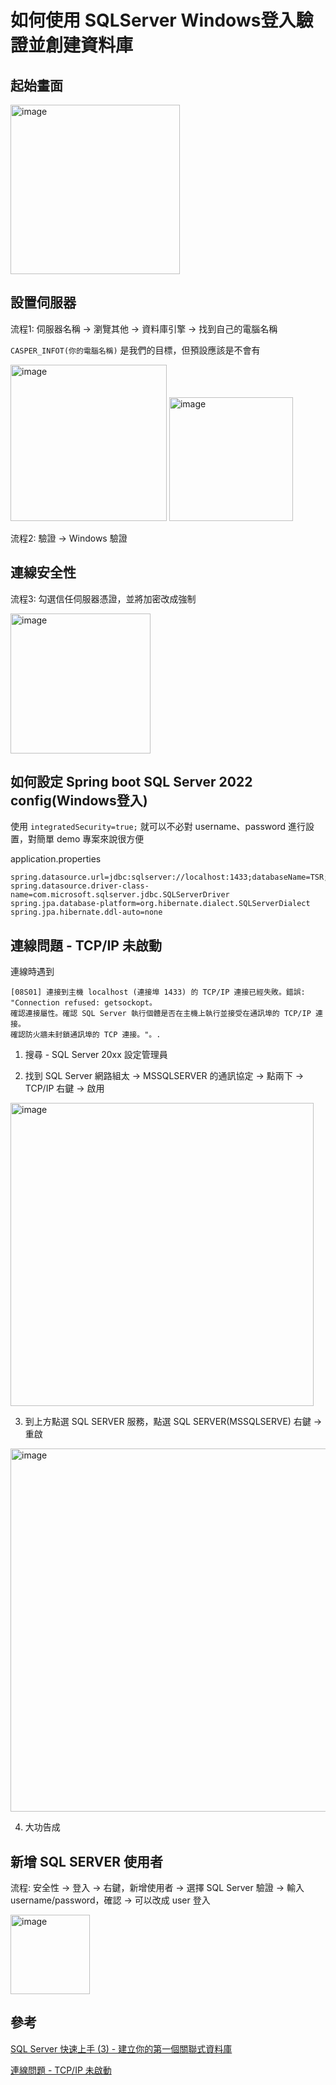 # 如何使用 SQLServer Windows登入驗證並創建資料庫

## 起始畫面

<img width="271" alt="image" src="https://github.com/dacelo971130/learing/assets/83411220/ff823997-938f-4744-8a15-924116bfaa8b">

## 設置伺服器

流程1: 伺服器名稱 -> 瀏覽其他 -> 資料庫引擎 -> 找到自己的電腦名稱

`CASPER_INFOT(你的電腦名稱)` 是我們的目標，但預設應該是不會有

<img width="250" alt="image" src="https://github.com/dacelo971130/learing/assets/83411220/79b3ac33-eaa0-4dad-89a3-f09621d386e7">

<img width="198" alt="image" src="https://github.com/dacelo971130/learing/assets/83411220/3a4c01b1-e49e-44fa-ac96-125afd07cca7">

流程2: 驗證 -> Windows 驗證

## 連線安全性

流程3: 勾選信任伺服器憑證，並將加密改成強制

<img width="224" alt="image" src="https://github.com/dacelo971130/learing/assets/83411220/de3ee970-dd42-4565-b62d-9ee1e2ce99e5">

## 如何設定 Spring boot SQL Server 2022 config(Windows登入)

使用 `integratedSecurity=true;` 就可以不必對 username、password 進行設置，對簡單 demo 專案來說很方便

application.properties
```
spring.datasource.url=jdbc:sqlserver://localhost:1433;databaseName=TSR;integratedSecurity=true;
spring.datasource.driver-class-name=com.microsoft.sqlserver.jdbc.SQLServerDriver
spring.jpa.database-platform=org.hibernate.dialect.SQLServerDialect
spring.jpa.hibernate.ddl-auto=none
```

## 連線問題 - TCP/IP 未啟動

連線時遇到
```
[08S01] 連接到主機 localhost (連接埠 1433) 的 TCP/IP 連接已經失敗。錯誤: "Connection refused: getsockopt。
確認連接屬性。確認 SQL Server 執行個體是否在主機上執行並接受在通訊埠的 TCP/IP 連接。
確認防火牆未封鎖通訊埠的 TCP 連接。"。.
```

1. 搜尋 - SQL Server 20xx 設定管理員

2. 找到 SQL Server 網路組太 -> MSSQLSERVER 的通訊協定 -> 點兩下 -> TCP/IP 右鍵 -> 啟用
<img width="485" alt="image" src="https://github.com/dacelo971130/learing/assets/83411220/ce148767-c806-496f-a3fb-62505fc92c5c">

3. 到上方點選 SQL SERVER 服務，點選 SQL SERVER(MSSQLSERVE) 右鍵 -> 重啟

<img width="581" alt="image" src="https://github.com/dacelo971130/learing/assets/83411220/4a40db13-6e8d-43a2-adba-a9d2c9868847">

4. 大功告成

## 新增 SQL SERVER 使用者

流程: 安全性 -> 登入 -> 右鍵，新增使用者 -> 選擇 SQL Server 驗證 -> 輸入 username/password，確認 -> 可以改成 user 登入

<img width="127" alt="image" src="https://github.com/dacelo971130/learing/assets/83411220/653e6190-2bbf-4705-a6d6-7b447c39aa23">

## 參考

[SQL Server 快速上手 (3) - 建立你的第一個關聯式資料庫](https://devbricker.github.io/post/database/sql-server/sqlserverbasic3/)

[連線問題 - TCP/IP 未啟動](https://medium.com/@nick841005/java-%E4%BD%BF%E7%94%A8jdbc%E5%A0%B1%E9%8C%AF-5383fbe676ed)

